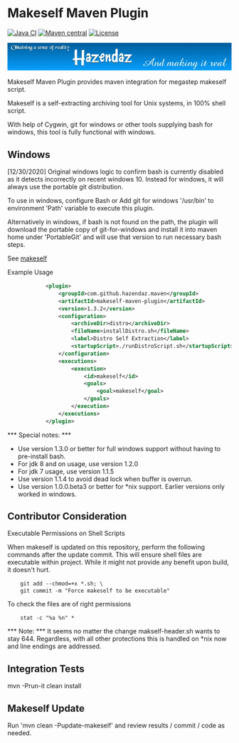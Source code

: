 Makeself Maven Plugin
=====================

[![Java CI](https://github.com/hazendaz/makeself-maven-plugin/workflows/Java%20CI/badge.svg)](https://github.com/hazendaz/makeself-maven-plugin/actions?query=workflow%3A%22Java+CI%22)
[![Maven central](https://maven-badges.herokuapp.com/maven-central/com.github.hazendaz.maven/makeself-maven-plugin/badge.svg)](https://maven-badges.herokuapp.com/maven-central/com.github.hazendaz.maven/makeself-maven-plugin)
[![License](http://img.shields.io/:license-glp-blue.svg)](https://www.gnu.org/licenses/old-licenses/gpl-2.0.en.html)

![hazendaz](src/site/resources/images/hazendaz-banner.jpg)

Makeself Maven Plugin provides maven integration for megastep makeself script.

Makeself is a self-extracting archiving tool for Unix systems, in 100% shell script.

With help of Cygwin, git for windows or other tools supplying bash for windows, this tool is fully functional with windows.

## Windows ##

[12/30/2020] Original windows logic to confirm bash is currently disabled as it detects incorrectly on recent windows 10.  Instead for windows, it will always use the portable git distribution.

To use in windows, configure Bash or Add git for windows '/usr/bin' to environment 'Path' variable to execute this plugin.

Alternatively in windows, if bash is not found on the path, the plugin will download the portable copy of git-for-windows and install it into maven home under 'PortableGit' and will use that version to run necessary bash steps.

See [makeself](https://github.com/megastep/makeself)

Example Usage

```xml
            <plugin>
                <groupId>com.github.hazendaz.maven</groupId>
                <artifactId>makeself-maven-plugin</artifactId>
                <version>1.3.2</version>
                <configuration>
                    <archiveDir>distro</archiveDir>
                    <fileName>installDistro.sh</fileName>
                    <label>Distro Self Extraction</label>
                    <startupScript>./runDistroScript.sh</startupScript>
                </configuration>
                <executions>
                    <execution>
                        <id>makeself</id>
                        <goals>
                            <goal>makeself</goal>
                        </goals>
                    </execution>
                </executions>
            </plugin>
```

*** Special notes: ***

- Use version 1.3.0 or better for full windows support without having to pre-install bash.
- For jdk 8 and on usage, use version 1.2.0
- For jdk 7 usage, use version 1.1.5
- Use version 1.1.4 to avoid dead lock when buffer is overrun.
- Use version 1.0.0.beta3 or better for *nix support.  Earlier versions only worked in windows.

## Contributor Consideration ##

Executable Permissions on Shell Scripts

When makeself is updated on this repository, perform the following commands after the update commit.  This will ensure shell files are executable within project.
While it might not provide any benefit upon build, it doesn't hurt.

```git
    git add --chmod=+x *.sh; \
    git commit -m "Force makeself to be executable"
```

To check the files are of right permissions

```stat
    stat -c "%a %n" *
```

*** Note: *** It seems no matter the change makself-header.sh wants to stay 644.  Regardless, with all other protections this is handled on *nix now and line endings are addressed.

## Integration Tests ##

mvn -Prun-it clean install

## Makeself Update ##

Run 'mvn clean -Pupdate-makeself' and review results / commit / code as needed.
